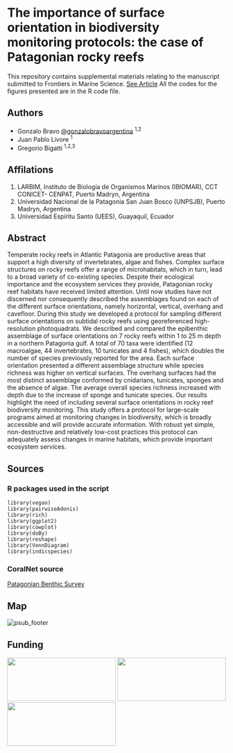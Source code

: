 
# The importance of surface orientation in biodiversity monitoring protocols: the case of Patagonian rocky reefs

This repository contains supplemental materials relating to the manuscript submitted to Frontiers in Marine Science. [See Article](https://www.frontiersin.org/articles/10.3389/fmars.2020.578595/full?&utm_source=Email_to_authors_&utm_medium=Email&utm_content=T1_11.5e1_author&utm_campaign=Email_publication&field=&journalName=Frontiers_in_Marine_Science&id=578595)
All the codes for the figures presented are in the R code file.

## Authors

* Gonzalo Bravo [@gonzalobravoargentina](https://github.com/gonzalobravoargentina) <sup>1,2</sup>
* Juan Pablo Livore  <sup>1</sup>
* Gregorio Bigatti  <sup>1,2,3</sup>

## Affilations 

1. LARBIM, Instituto de Biología de Organismos Marinos (IBIOMAR), CCT CONICET- CENPAT, Puerto Madryn, Argentina
2. Universidad Nacional de la Patagonia San Juan Bosco (UNPSJB), Puerto Madryn, Argentina
3. Universidad Espíritu Santo (UEES), Guayaquil, Ecuador 

## Abstract
Temperate rocky reefs in Atlantic Patagonia are productive areas that support a high diversity of invertebrates, algae and fishes. Complex surface structures on rocky reefs offer a range of microhabitats, which in turn, lead to a broad variety of co-existing species. Despite their ecological importance and the ecosystem services they provide, Patagonian rocky reef habitats have received limited attention. Until now studies have not discerned nor consequently described the assemblages found on each of the different surface orientations, namely horizontal, vertical, overhang and cavefloor. During this study we developed a protocol for sampling different surface orientations on subtidal rocky reefs using georeferenced high-resolution photoquadrats. We described and compared the epibenthic assemblage of surface orientations on 7 rocky reefs within 1 to 25 m depth in a northern Patagonia gulf. A total of 70 taxa were identified (12 macroalgae, 44 invertebrates, 10 tunicates and 4 fishes), which doubles the number of species previously reported for the area. Each surface orientation presented a different assemblage structure while species richness was higher on vertical surfaces. The overhang surfaces had the most distinct assemblage conformed by cnidarians, tunicates, sponges and the absence of algae. The average overall species richness increased with depth due to the increase of sponge and tunicate species. Our results highlight the need of including several surface orientations in rocky reef biodiversity monitoring. This study offers a protocol for large-scale programs aimed at monitoring changes in biodiversity, which is broadly accessible and will provide accurate information. With robust yet simple, non-destructive and relatively low-cost practices this protocol can adequately assess changes in marine habitats, which provide important ecosystem services. 

## Sources
### R packages used in the script 

```
library(vegan)
library(pairwiseAdonis)
library(rich)
library(ggplot2)
library(cowplot)
library(doBy)
library(reshape)
library(VennDiagram)
library(indicspecies)
```

### CoralNet source

[Patagonian Benthic Survey](https://coralnet.ucsd.edu/source/1054/)



## Map
![psub_footer](https://github.com/gonzalobravoargentina/SupplementaryMaterials_Bravoet.al.2020/blob/master/Mapa_pardelas_sites.png)



## Funding 
<img src="https://www.proyectosub.org.ar/wp-content/uploads/2020/10/waitt.png" width="250" height="100">
<img src="https://ibiomar.conicet.gov.ar/wp-content/uploads/sites/44/2018/02/Sin-t%C3%ADtulo-1.png" width="250" height="100">
<img src="https://www.proyectosub.org.ar/wp-content/uploads/2020/04/logoletras_org.png" width="250" height="100">

